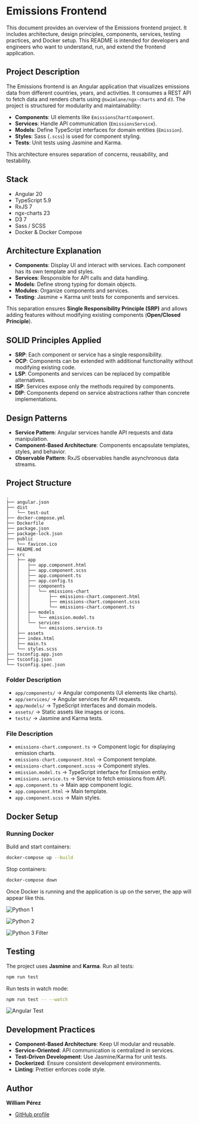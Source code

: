 # Emissions Frontend

This document provides an overview of the Emissions frontend project. It includes architecture, design principles, components, services, testing practices, and Docker setup. This README is intended for developers and engineers who want to understand, run, and extend the frontend application.

## Project Description

The Emissions frontend is an Angular application that visualizes emissions data from different countries, years, and activities. It consumes a REST API to fetch data and renders charts using `@swimlane/ngx-charts` and `d3`. The project is structured for modularity and maintainability:

- **Components**: UI elements like `EmissionsChartComponent`.
- **Services**: Handle API communication (`EmissionsService`).
- **Models**: Define TypeScript interfaces for domain entities (`Emission`).
- **Styles**: Sass (`.scss`) is used for component styling.
- **Tests**: Unit tests using Jasmine and Karma.

This architecture ensures separation of concerns, reusability, and testability.

## Stack

- Angular 20
- TypeScript 5.9
- RxJS 7
- ngx-charts 23
- D3 7
- Sass / SCSS
- Docker & Docker Compose

## Architecture Explanation

- **Components**: Display UI and interact with services. Each component has its own template and styles.
- **Services**: Responsible for API calls and data handling.
- **Models**: Define strong typing for domain objects.
- **Modules**: Organize components and services.
- **Testing**: Jasmine + Karma unit tests for components and services.

This separation ensures **Single Responsibility Principle (SRP)** and allows adding features without modifying existing components (**Open/Closed Principle**).

## SOLID Principles Applied

- **SRP**: Each component or service has a single responsibility.
- **OCP**: Components can be extended with additional functionality without modifying existing code.
- **LSP**: Components and services can be replaced by compatible alternatives.
- **ISP**: Services expose only the methods required by components.
- **DIP**: Components depend on service abstractions rather than concrete implementations.

## Design Patterns

- **Service Pattern**: Angular services handle API requests and data manipulation.
- **Component-Based Architecture**: Components encapsulate templates, styles, and behavior.
- **Observable Pattern**: RxJS observables handle asynchronous data streams.

## Project Structure

```tree
.
├── angular.json
├── dist
│   └── test-out
├── docker-compose.yml
├── Dockerfile
├── package.json
├── package-lock.json
├── public
│   └── favicon.ico
├── README.md
├── src
│   ├── app
│   │   ├── app.component.html
│   │   ├── app.component.scss
│   │   ├── app.component.ts
│   │   ├── app.config.ts
│   │   ├── components
│   │   │   └── emissions-chart
│   │   │       ├── emissions-chart.component.html
│   │   │       ├── emissions-chart.component.scss
│   │   │       └── emissions-chart.component.ts
│   │   ├── models
│   │   │   └── emission.model.ts
│   │   └── services
│   │       └── emissions.service.ts
│   ├── assets
│   ├── index.html
│   ├── main.ts
│   └── styles.scss
├── tsconfig.app.json
├── tsconfig.json
└── tsconfig.spec.json
```

### Folder Description

- `app/components/` -> Angular components (UI elements like charts).
- `app/services/` -> Angular services for API requests.
- `app/models/` -> TypeScript interfaces and domain models.
- `assets/` -> Static assets like images or icons.
- `tests/` -> Jasmine and Karma tests.

### File Description

- `emissions-chart.component.ts` -> Component logic for displaying emission charts.
- `emissions-chart.component.html` -> Component template.
- `emissions-chart.component.scss` -> Component styles.
- `emission.model.ts` -> TypeScript interface for Emission entity.
- `emissions.service.ts` -> Service to fetch emissions from API.
- `app.component.ts` -> Main app component logic.
- `app.component.html` -> Main template.
- `app.component.scss` -> Main styles.

## Docker Setup

### Running Docker

Build and start containers:

```bash
docker-compose up --build
```

Stop containers:

```bash
docker-compose down
```

Once Docker is running and the application is up on the server, the app will appear like this.

![Python 1](assets/z_python1.png)

![Python 2](assets/z-python2.png)

![Python 3 Filter](assets/z-python3-filter.png)


## Testing
The project uses **Jasmine** and **Karma**.
Run all tests:

```bash
npm run test
```
Run tests in watch mode:

```bash
npm run test -- --watch
```
![Angular Test](assets/z-angular-test.png)

## Development Practices

- **Component-Based Architecture**: Keep UI modular and reusable.
- **Service-Oriented**: API communication is centralized in services.
- **Test-Driven Development**: Use Jasmine/Karma for unit tests.
- **Dockerized**: Ensure consistent development environments.
- **Linting**: Prettier enforces code style.

## Author

**William Pérez**

- [GitHub profile](https://github.com/WilliamPerezBeltran)
